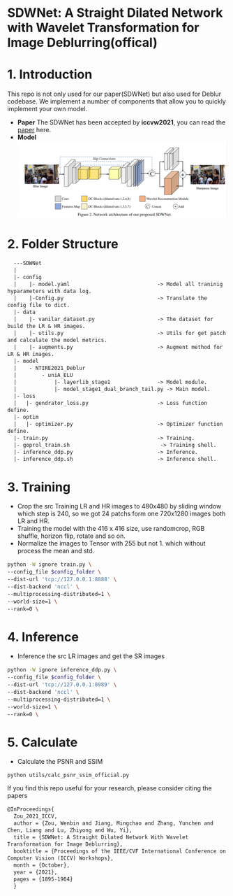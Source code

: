 # SDWNet: A Straight Dilated Network with Wavelet Transformation for Image Deblurring(offical)


# 1. Introduction
This repo is not only used for our paper(SDWNet) but also used for Deblur codebase. We implement a number of components that allow you to quickly implement your own model.

- **Paper**
  The SDWNet has been accepted by **iccvw2021**, you can read the [paper](https://arxiv.org/abs/2110.05803) here.
- **Model**
  ![](imgs/1.png)


# 2. Folder Structure
```
  ---SDWNet
  |
  |- config
  |    |- model.yaml                            -> Model all traninig hyparameters with data log.
  |    |-Config.py                              -> Translate the config file to dict.
  |- data
  |    |- vanilar_dataset.py                    -> The dataset for build the LR & HR images.
  |    |- utils.py                              -> Utils for get patch and calculate the model metrics.
  |    |- augments.py                           -> Augment method for LR & HR images.
  |- model
  |    - NTIRE2021_Deblur
  |        - uniA_ELU
  |            |- layerlib_stage1               -> Model module.
  |            |- model_stage1_dual_branch_tail.py -> Main model.
  |- loss
  |   |- gendrator_loss.py                      -> Loss function define.
  |- optim
  |   |- optimizer.py                           -> Optimizer function define.
  |- train.py                                   -> Training.
  |- goprol_train.sh                             -> Training shell.
  |- inference_ddp.py                           -> Inference.
  |- inference_ddp.sh                           -> Inference shell.

```
# 3. Training
- Crop the src Training LR and HR images to 480x480 by sliding window which step is 240, so we got 24 patchs form one 720x1280 images both LR and HR.
- Training the model with the 416 x 416 size, use randomcrop, RGB shuffle, horizon flip, rotate and so on.
- Normalize the images to Tensor with 255 but not 1. which without process the mean and std.
```bash
python -W ignore train.py \
--config_file $config_folder \
--dist-url 'tcp://127.0.0.1:8888' \
--dist-backend 'nccl' \
--multiprocessing-distributed=1 \
--world-size=1 \
--rank=0 \
```
# 4. Inference
- Inference the src LR images and get the SR images
```bash
python -W ignore inference_ddp.py \
--config_file $config_folder \
--dist-url 'tcp://127.0.0.1:8989' \
--dist-backend 'nccl' \
--multiprocessing-distributed=1 \
--world-size=1 \
--rank=0 \
```

# 5. Calculate
- Calculate the PSNR and SSIM
```
python utils/calc_psnr_ssim_official.py
```

If you find this repo useful for your research, please consider citing the papers
```
@InProceedings{
  Zou_2021_ICCV, 
  author = {Zou, Wenbin and Jiang, Mingchao and Zhang, Yunchen and Chen, Liang and Lu, Zhiyong and Wu, Yi}, 
  title = {SDWNet: A Straight Dilated Network With Wavelet Transformation for Image Deblurring}, 
  booktitle = {Proceedings of the IEEE/CVF International Conference on Computer Vision (ICCV) Workshops}, 
  month = {October}, 
  year = {2021}, 
  pages = {1895-1904} 
  }
```